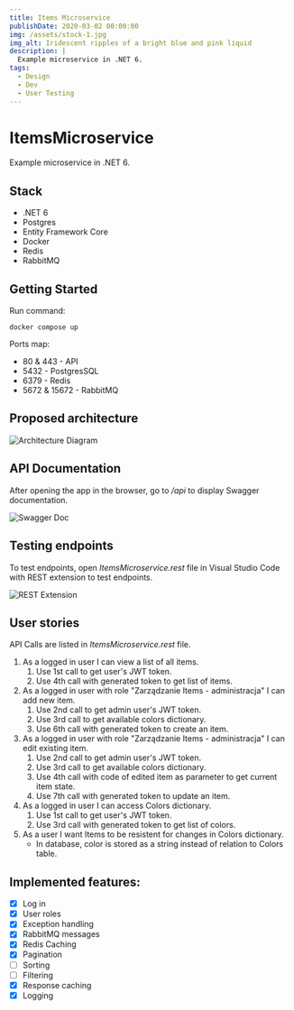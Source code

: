 ```yaml
---
title: Items Microservice
publishDate: 2020-03-02 00:00:00
img: /assets/stock-1.jpg
img_alt: Iridescent ripples of a bright blue and pink liquid
description: |
  Example microservice in .NET 6.
tags:
  - Design
  - Dev
  - User Testing
---
```


# ItemsMicroservice

Example microservice in .NET 6.

## Stack

* .NET 6
* Postgres
* Entity Framework Core
* Docker
* Redis
* RabbitMQ

## Getting Started

Run command:

```console
docker compose up
```

Ports map:
* 80 & 443 - API
* 5432 - PostgresSQL
* 6379 - Redis
* 5672 & 15672 - RabbitMQ

## Proposed architecture

![Architecture Diagram](assets/architecture.png)

## API Documentation

After opening the app in the browser, go to */api* to display Swagger documentation.

![Swagger Doc](assets/swagger.png)

## Testing endpoints

To test endpoints, open *ItemsMicroservice.rest* file in Visual Studio Code with REST extension to test endpoints.

![REST Extension](assets/REST-extension.png)

## User stories

API Calls are listed in *ItemsMicroservice.rest* file.

1. As a logged in user I can view a list of all items.
   1. Use 1st call to get user's JWT token.
   2. Use 4th call with generated token to get list of items.
2. As a logged in user with role "Zarządzanie Items - administracja" I can add new item.
   1. Use 2nd call to get admin user's JWT token.
   2. Use 3rd call to get available colors dictionary.
   3. Use 6th call with generated token to create an item.
3. As a logged in user with role "Zarządzanie Items - administracja" I can edit existing item.
   1. Use 2nd call to get admin user's JWT token.
   2. Use 3rd call to get available colors dictionary.
   3. Use 4th call with code of edited item as parameter to get current item state.
   4. Use 7th call with generated token to update an item.
4. As a logged in user I can access Colors dictionary.
   1. Use 1st call to get user's JWT token.
   2. Use 3rd call with generated token to get list of colors. 
5. As a user I want Items to be resistent for changes in Colors dictionary.
   * In database, color is stored as a string instead of relation to Colors table.

## Implemented features:

- [x] Log in
- [x] User roles
- [x] Exception handling
- [x] RabbitMQ messages
- [x] Redis Caching
- [x] Pagination
- [ ] Sorting
- [ ] Filtering
- [x] Response caching
- [x] Logging

